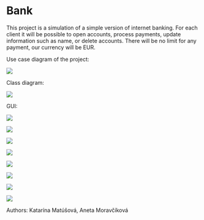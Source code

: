 # Bank
This project is a simulation of a simple version of internet banking. For each client it will be possible to open accounts, process payments, update information such as name, or delete accounts. There will be no limit for any payment, our currency will be EUR.

Use case diagram of the project:

![](project-bank/classDiagram.png)

Class diagram:

![](https://gitlab.fi.muni.cz/xmoravc1/pv168-library/raw/master/classDiagram.png)

GUI:

![](https://gitlab.fi.muni.cz/xmoravc1/pv168-library/raw/master/Screenshot%20from%202018-03-08%2021-57-20.png)

![](https://gitlab.fi.muni.cz/xmoravc1/pv168-library/raw/master/Screenshot%20from%202018-03-08%2021-53-04.png)

![](https://gitlab.fi.muni.cz/xmoravc1/pv168-library/raw/master/Screenshot%20from%202018-03-08%2021-11-37.png)

![](https://gitlab.fi.muni.cz/xmoravc1/pv168-library/raw/master/Screenshot%20from%202018-03-08%2021-59-27.png)

![](https://gitlab.fi.muni.cz/xmoravc1/pv168-library/raw/master/Screenshot%20from%202018-03-08%2022-00-39.png)

![](https://gitlab.fi.muni.cz/xmoravc1/pv168-library/raw/master/Screenshot%20from%202018-03-08%2022-04-49.png)

![](https://gitlab.fi.muni.cz/xmoravc1/pv168-library/raw/master/Screenshot%20from%202018-03-08%2022-09-17.png)

![](https://gitlab.fi.muni.cz/xmoravc1/pv168-library/raw/master/Screenshot%20from%202018-03-08%2021-58-53.png)


Authors: Katarína Matúšová, Aneta Moravčíková
